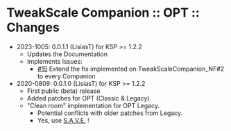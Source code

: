 # TweakScale Companion :: OPT :: Changes

* 2023-1005: 0.0.1.1 (LisiasT) for KSP >= 1.2.2
	+ Updates the Documentation
	+ Implements Issues:
		- [#15](https://github.com/TweakScale/Companion/issues/15) Extend the fix implemented on TweakScaleCompanion_NF#2 to every Companion
* 2020-0809: 0.0.1.0 (LisiasT) for KSP >= 1.2.2
	+ First public (beta) release
	+ Added patches for OPT (Classic & Legacy)
	+ "Clean room" implementation for OPT Legacy.
		- Potential conflicts with older patches from Legacy.
		-  Yes, use [S.A.V.E.](https://forum.kerbalspaceprogram.com/index.php?/topic/94997-1100-save-automatic-backup-system-1100-3173/) !
